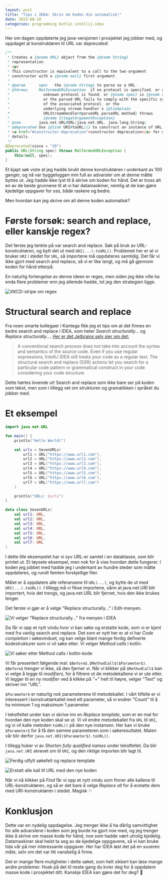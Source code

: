 ```yaml
---
layout: post
title: "Tips i IDEA: Skriv om koden din automatisk!"
date: 2023-08-10
categories: programming kotlin intellij-idea
---
```


Her om dagen oppdaterte jeg java-versjonen i prosjektet jeg jobber med, og oppdaget at konstruktøren til URL var _deprecated_:

```java
/**
 * Creates a {@code URL} object from the {@code String}
 * representation.
 * <p>
 * This constructor is equivalent to a call to the two-argument
 * constructor with a {@code null} first argument.
 *
 * @param      spec   the {@code String} to parse as a URL.
 * @throws     MalformedURLException  if no protocol is specified, or an
 *               unknown protocol is found, or {@code spec} is {@code null},
 *               or the parsed URL fails to comply with the specific syntax
 *               of the associated protocol, or the
 *               underlying stream handler's {@linkplain
 *               URLStreamHandler#parseURL parseURL method} throws
 *               {@code IllegalArgumentException}
 * @see        java.net.URL#URL(java.net.URL, java.lang.String)
 * @deprecated Use {@link URI#toURL()} to construct an instance of URL. See the note on
 * <a href="#constructor-deprecation">constructor deprecation</a> for more
 * details.
 */
@Deprecated(since = "20")
public URL(String spec) throws MalformedURLException {
    this(null, spec);
}
```

Et kjapt søk viste at jeg hadde brukt denne konstruktøren i underkant av 100 ganger, og nå var byggeloggen min full av advarsler om at denne måtte byttes ut. Jeg hadde ikke lyst til å skrive om koden for hånd. Det er tross alt en av de beste grunnene til at vi har datamaskiner, nemlig at de kan gjøre kjedelige oppgaver for oss, både raskere og bedre.

Men hvordan kan jeg skrive om all denne koden automatisk?

# Første forsøk: search and replace, eller kanskje regex?

Det første jeg tenkte på var search and replace. Søk på bruk av URL-konstruktøren, og bytt det ut med `URI(...).toURL()`. Problemet her er at vi bruker `URI` i stedet for `URL`, så importene må oppdateres samtidig. Det får vi ikke gjort med search and replace, så vi er like langt, og må gå gjennom koden for hånd etterpå.

En naturlig forlengelse av denne ideen er regex, men siden jeg ikke ville ha enda flere problemer enn jeg allerede hadde, lot jeg den strategien ligge.

![XKCD-stripe om regex](https://imgs.xkcd.com/comics/perl_problems.png)

# Structural search and replace

Fra noen smarte kollegaer i Kantega fikk jeg et tips om at det finnes en bedre search and replace i IDEA, som heter _Search structurally..._ og _Replace structurally..._. [Her er det Jetbrains selv sier om det:](https://www.jetbrains.com/help/idea/structural-search-and-replace.html)

> A conventional search process does not take into account the syntax and semantics of the source code. Even if you use regular expressions, IntelliJ IDEA still treats your code as a regular text. The structural search and replace (SSR) actions let you search for a particular code pattern or grammatical construct in your code considering your code structure.

Dette hørtes lovende ut! Search and replace som ikke bare ser på koden som tekst, men som i tillegg vet om strukturen og gramatikken i språket du jobber med.

# Et eksempel

```kotlin
import java.net.URL

fun main() {
    println("Hello World!")

    val urls = SevenURLs(
        url1 = URL("https://www.url1.com"),
        url2 = URL("https://www.url2.com"),
        url3 = URL("https://www.url3.com"),
        url4 = URL("https://www.url4.com"),
        url5 = URL("https://www.url5.com"),
        url6 = URL("https://www.url6.com"),
        url7 = URL("https://www.url7.com")
    )

    println("URLs: $urls")
}

data class SevenURLs(
    val url1: URL,
    val url2: URL,
    val url3: URL,
    val url4: URL,
    val url5: URL,
    val url6: URL,
    val url7: URL
)
```

I dette lille eksempelet har vi syv URL-er samlet i en dataklasse, som blir printet ut. Et tøysete eksempel, men nok for å vise hvordan dette fungerer. I koden jeg jobbet med hadde jeg i underkant av hundre steder som måtte oppdateres, og rundt femten forskjellige filer.

Målet er å oppdatere alle referansene til `URL(...)`, og bytte de ut med `URI(...).toURL()`. I tillegg må vi fikse importene, sånn at java.net.URI blir importert, hvis det trengs, og java.net.URL blir fjernet, hvis den ikke brukes lenger.

Det første vi gjør er å velge "Replace structurally..." i Edit-menyen.

![Vi velger "Replace structurally..." fra menyen i IDEA](/lonnelars.github.io/assets/images/menu-item.png)

Da får vi opp et nytt vindu hvor vi kan søke og erstatte kode, som vi er kjent med fra vanlig search and replace. Det som er nytt her er at vi har _Code completion_ i søkevinduet, og kan velge blant mange ferdig definerte kodestrukturer som vi vil søke etter. Vi velger _Method calls_ i kotlin.

![Vi søker etter _Method calls_ i kotlin-kode](/lonnelars.github.io/assets/images/method-calls.png)

Vi får presentert følgende mal: `$Before$.$MethodCall$($Parameter$)`. `$Before$` trenger vi ikke, så den fjerner vi. Når vi klikker på `$MethodCall$` kan vi velge å legge til _modifiers_, for å filtrere ut de metodekallene vi er ute etter. Vi legger til en ny _modifier_ ved å klikke på "+" helt til høyre, velger "Text" og skriver inn "URL".

`$Parameter$` er naturlig nok parameterene til metodekallet. I vårt tilfelle er vi interessert i konstruktørkallet med ett parameter, så vi endrer "Count" til å ha minimum 1 og maksimum 1 parameter.

I tekstfeltet under kan vi skrive inn en _Replace template_, som er en mal for hvordan den nye koden skal se ut. Vi vil endre metodekallet fra `URL` til `URI`, og vi vil kalle metoden `toURL()` på den nye instansen. Her kan vi bruke `$Parameter$` for å få den samme parameteren som i søkeresultatet. Malen vår blir derfor `java.net.URI($Parameter$).toURL()`.

I tillegg huker vi av _Shorten fully qualified names_ under tekstfeltet. Da blir `java.net.URI` skrevet om til `URI`, og den riktige importen blir lagt til.

![Ferdig utfylt søkefelt og replace template](/lonnelars.github.io/assets/images/replace-template.png)

![Erstatt alle kall til URL med den nye koden](/lonnelars.github.io/assets/images/replace-all.png)

Når vi nå klikker på _Find_ får vi opp et nytt vindu som finner alle kallene til URL-konstruktøren, og så er det bare å velge _Replace all_ for å erstatte dem med URI-konstruktøren i stedet. Magisk ✨

# Konklusjon

Dette var en nydelig oppdagelse. Jeg trenger ikke å ha dårlig samvittighet for alle advarslene i koden som jeg burde ha gjort noe med, og jeg trenger ikke å skrive om masse kode for hånd, noe som hadde vært utrolig kjedelig. Datamaskiner skal helst ta seg av de kjedelige oppgavene, så vi kan bruke tida vår på mer interessante oppgaver. Her har IDEA løst det på en suveren måte, selv om det var litt vanskelig å finne.

Det er mange flere muligheter i dette søket, som helt sikkert kan løse mange andre problemer. Husk på det til neste gang du kvier deg for å oppdatere masse kode i prosjektet ditt. Kanskje IDEA kan gjøre det for deg? 📝
